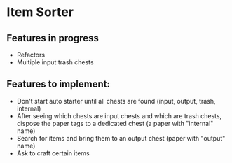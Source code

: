 # Item Sorter

## Features in progress

- Refactors
- Multiple input trash chests

## Features to implement:

- Don't start auto starter until all chests are found (input, output, trash, internal)
- After seeing which chests are input chests and which are trash chests, dispose the paper tags to a dedicated chest (a paper with "internal" name)
- Search for items and bring them to an output chest (paper with "output" name)
- Ask to craft certain items